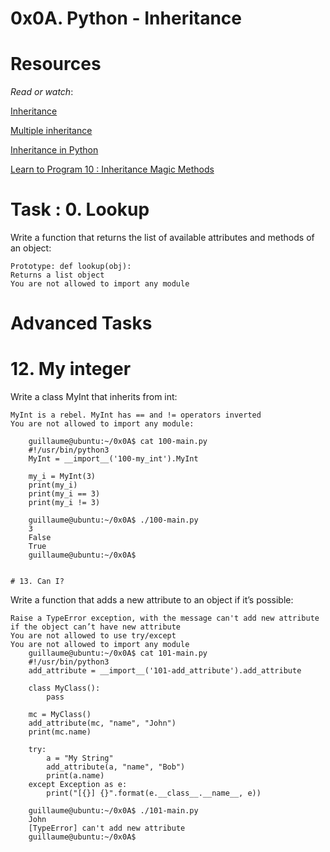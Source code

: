 # 0x0A. Python - Inheritance


# Resources
*Read or watch*:

[Inheritance](https://intranet.alxswe.com/rltoken/ct-bhZHBxfE-aHYQoAcscQ)

[Multiple inheritance](https://intranet.alxswe.com/rltoken/qq52YyYhDIbKBneA-u0PKw)

[Inheritance in Python](https://intranet.alxswe.com/rltoken/RJVbH9PvRlwDkBxcTloVOQ)

[Learn to Program 10 : Inheritance Magic Methods](https://intranet.alxswe.com/rltoken/CFBGj9h1gP3eNLnEm2Ehhg)


# Task : 0. Lookup

Write a function that returns the list of available attributes and methods of an object:

    Prototype: def lookup(obj):
    Returns a list object
    You are not allowed to import any module


# Advanced Tasks
   # 12. My integer

Write a class MyInt that inherits from int:

    MyInt is a rebel. MyInt has == and != operators inverted
    You are not allowed to import any module:
     
        guillaume@ubuntu:~/0x0A$ cat 100-main.py
        #!/usr/bin/python3
        MyInt = __import__('100-my_int').MyInt

        my_i = MyInt(3)
        print(my_i)
        print(my_i == 3)
        print(my_i != 3)

        guillaume@ubuntu:~/0x0A$ ./100-main.py
        3
        False
        True
        guillaume@ubuntu:~/0x0A$ 


    # 13. Can I?
Write a function that adds a new attribute to an object if it’s possible:

    Raise a TypeError exception, with the message can't add new attribute if the object can’t have new attribute
    You are not allowed to use try/except
    You are not allowed to import any module
        guillaume@ubuntu:~/0x0A$ cat 101-main.py
        #!/usr/bin/python3
        add_attribute = __import__('101-add_attribute').add_attribute

        class MyClass():
            pass

        mc = MyClass()
        add_attribute(mc, "name", "John")
        print(mc.name)

        try:
            a = "My String"
            add_attribute(a, "name", "Bob")
            print(a.name)
        except Exception as e:
            print("[{}] {}".format(e.__class__.__name__, e))

        guillaume@ubuntu:~/0x0A$ ./101-main.py
        John
        [TypeError] can't add new attribute
        guillaume@ubuntu:~/0x0A$ 